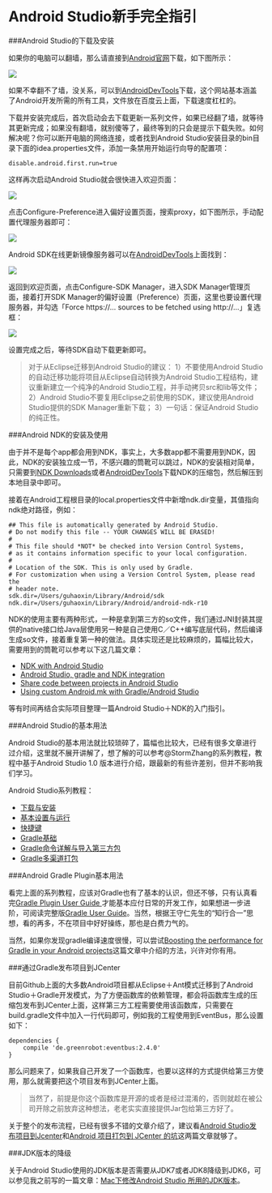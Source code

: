 # Android Studio新手完全指引

###Android Studio的下载及安装

如果你的电脑可以翻墙，那么请直接到[Android官网](https://developer.android.com/sdk/index.html)下载，如下图所示：

![](http://img.blog.csdn.net/20150611092832975?watermark/2/text/aHR0cDovL2Jsb2cuY3Nkbi5uZXQvYXNjZTE4ODU=/font/5a6L5L2T/fontsize/400/fill/I0JBQkFCMA==/dissolve/70/gravity/Center)

如果不幸翻不了墙，没关系，可以到[AndroidDevTools](http://www.androiddevtools.cn/)下载，这个网站基本涵盖了Android开发所需的所有工具，文件放在百度云上面，下载速度杠杠的。

下载并安装完成后，首次启动会去下载更新一系列文件，如果已经翻了墙，就等待其更新完成；如果没有翻墙，就别傻等了，最终等到的只会是提示下载失败。如何解决呢？你可以断开电脑的网络连接，或者找到Android Studio安装目录的bin目录下面的idea.properties文件，添加一条禁用开始运行向导的配置项：

```
disable.android.first.run=true
```

这样再次启动Android Studio就会很快进入欢迎页面：

![](http://img.blog.csdn.net/20150611111105389?watermark/2/text/aHR0cDovL2Jsb2cuY3Nkbi5uZXQvYXNjZTE4ODU=/font/5a6L5L2T/fontsize/400/fill/I0JBQkFCMA==/dissolve/70/gravity/Center)

点击Configure-Preference进入偏好设置页面，搜索proxy，如下图所示，手动配置代理服务器即可：

![](http://img.blog.csdn.net/20150611103655712?watermark/2/text/aHR0cDovL2Jsb2cuY3Nkbi5uZXQvYXNjZTE4ODU=/font/5a6L5L2T/fontsize/400/fill/I0JBQkFCMA==/dissolve/70/gravity/Center)

Android SDK在线更新镜像服务器可以在[AndroidDevTools](http://www.androiddevtools.cn/)上面找到：

![](http://img.blog.csdn.net/20150611104500163?watermark/2/text/aHR0cDovL2Jsb2cuY3Nkbi5uZXQvYXNjZTE4ODU=/font/5a6L5L2T/fontsize/400/fill/I0JBQkFCMA==/dissolve/70/gravity/Center)

返回到欢迎页面，点击Configure-SDK Manager，进入SDK Manager管理页面，接着打开SDK Manager的偏好设置（Preference）页面，这里也要设置代理服务器，并勾选「Force https://... sources to be fetched using http://...」复选框：

![](http://img.blog.csdn.net/20150611105808349?watermark/2/text/aHR0cDovL2Jsb2cuY3Nkbi5uZXQvYXNjZTE4ODU=/font/5a6L5L2T/fontsize/400/fill/I0JBQkFCMA==/dissolve/70/gravity/Center)

设置完成之后，等待SDK自动下载更新即可。

> 对于从Eclipse迁移到Android Studio的建议：
1）不要使用Android Studio的自动迁移功能将项目从Eclipse自动转换为Android Studio工程结构，建议重新建立一个纯净的Android Studio工程，并手动拷贝src和lib等文件；
2）Android Studio不要复用Eclipse之前使用的SDK，建议使用Android Studio提供的SDK Manager重新下载；
3）一句话：保证Android Studio的纯正性。

###Android NDK的安装及使用

由于并不是每个app都会用到NDK，事实上，大多数app都不需要用到NDK，因此，NDK的安装独立成一节，不感兴趣的筒靴可以跳过，NDK的安装相对简单，只需要到[NDK Downloads](https://developer.android.com/ndk/downloads/index.html)或者[AndroidDevTools](http://www.androiddevtools.cn/)下载NDK的压缩包，然后解压到本地目录中即可。

接着在Android工程根目录的local.properties文件中新增ndk.dir变量，其值指向ndk绝对路径，例如：

```
## This file is automatically generated by Android Studio.
# Do not modify this file -- YOUR CHANGES WILL BE ERASED!
#
# This file should *NOT* be checked into Version Control Systems,
# as it contains information specific to your local configuration.
#
# Location of the SDK. This is only used by Gradle.
# For customization when using a Version Control System, please read the
# header note.
sdk.dir=/Users/guhaoxin/Library/Android/sdk
ndk.dir=/Users/guhaoxin/Library/Android/android-ndk-r10
```

NDK的使用主要有两种形式，一种是拿到第三方的so文件，我们通过JNI封装其提供的native接口给Java层使用另一种是自己使用C／C++编写底层代码，然后编译生成so文件，接着重复第一种的做法。具体实现还是比较麻烦的，篇幅比较大，需要用到的筒靴可以参考以下这几篇文章：

* [NDK with Android Studio](http://www.shaneenishry.com/blog/2014/08/17/ndk-with-android-studio/)
* [Android Studio, gradle and NDK integration](http://ph0b.com/android-studio-gradle-and-ndk-integration/)
* [Share code between projects in Android Studio](http://blog.gaku.net/share-code-between-projects-in-android-studio/)
* [Using custom Android.mk with Gradle/Android Studio](http://blog.gaku.net/ndk/)

等有时间再结合实际项目整理一篇Android Studio＋NDK的入门指引。

###Android Studio的基本用法

Android Studio的基本用法就比较琐碎了，篇幅也比较大，已经有很多文章进行过介绍，这里就不展开讲解了，想了解的可以参考@StormZhang的系列教程，教程中基于Android Studio 1.0 版本进行介绍，跟最新的有些许差别，但并不影响我们学习。

Android Studio系列教程：

* [下载与安装](http://stormzhang.com/devtools/2014/11/25/android-studio-tutorial1/)
* [基本设置与运行](http://stormzhang.com/devtools/2014/11/28/android-studio-tutorial2/)
* [快捷键](http://stormzhang.com/devtools/2014/12/09/android-studio-tutorial3/)
* [Gradle基础](http://stormzhang.com/devtools/2014/12/18/android-studio-tutorial4/)
* [Gradle命令详解与导入第三方包](http://stormzhang.com/devtools/2015/01/05/android-studio-tutorial5/)
* [Gradle多渠道打包](http://stormzhang.com/devtools/2015/01/15/android-studio-tutorial6/)

###Android Gradle Plugin基本用法

看完上面的系列教程，应该对Gradle也有了基本的认识，但还不够，只有认真看完[Gradle Plugin User Guide ](http://chaosleong.gitbooks.io/gradle-for-android/content/index.html)才能基本应付日常的开发工作，如果想进一步进阶，可阅读完整版[Gradle User Guide](https://docs.gradle.org/current/userguide/userguide)。当然，根据王守仁先生的“知行合一”思想，看的再多，不在项目中好好操练，那也是白费力气的。

当然，如果你发现gradle编译速度很慢，可以尝试[Boosting the performance for Gradle in your Android projects](https://medium.com/@erikhellman/boosting-the-performance-for-gradle-in-your-android-projects-6d5f9e4580b6)这篇文章中介绍的方法，兴许对你有用。

###通过Gradle发布项目到JCenter

目前Github上面的大多数Android项目都从Eclipse＋Ant模式迁移到了Android Studio＋Gradle开发模式，为了方便函数库的依赖管理，都会将函数库生成的压缩包发布到JCenter上面，这样第三方工程需要使用该函数库，只需要在build.gradle文件中加入一行代码即可，例如我的工程使用到EventBus，那么设置如下：

```
dependencies {
    compile 'de.greenrobot:eventbus:2.4.0'
}
```

那么问题来了，如果我自己开发了一个函数库，也要以这样的方式提供给第三方使用，那么就需要把这个项目发布到JCenter上面。

> 当然了，前提是你这个函数库是开源的或者是经过混淆的，否则就趁在被公司开除之前放弃这种想法，老老实实直接提供Jar包给第三方好了。

关于整个的发布流程，已经有很多不错的文章介绍了，建议看[Android Studio发布项目到Jcenter](http://blog.saymagic.cn/2015/02/16/release-library-to-jcenter.html)和[Android 项目打包到 JCenter 的坑](http://www.jianshu.com/p/c721f9297b2f?utm_campaign=hugo&utm_medium=reader_share&utm_content=note)这两篇文章就够了。

###JDK版本的降级

关于Android Studio使用的JDK版本是否需要从JDK7或者JDK8降级到JDK6，可以参见我之前写的一篇文章：[Mac下修改Android Studio 所用的JDK版本](http://www.jianshu.com/p/d8d1d72d0248)。



